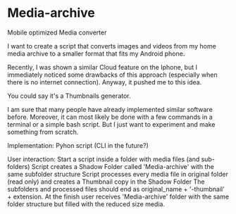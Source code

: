 # Media-archive
Mobile optimized Media converter

I want to create a script that converts images and videos from my home media archive to a smaller format that fits my Android phone. 

Recently, I was shown a similar Cloud feature on the Iphone, but I immediately noticed some drawbacks of this approach (especially when there is no internet connection). Anyway, it pushed me to this idea.

You could say it's a Thumbnails generator.

I am sure that many people have already implemented similar software before. Moreover, it can most likely be done with a few commands in a terminal or a simple bash script. But I just want to experiment and make something from scratch.


Implementation:
    Pyhon script (CLI in the future?)

User interaction:
    Start a script inside a folder with media files (and sub-folders)
    Script creates a Shadow Folder called 'Media-archive' with the same subfolder structure
    Script processes every media file in original folder (read only) and creates a Thumbnail copy in the Shadow Folder
    The subfolders and processed files should end as original_name + '-thumbnail' + extension.
    At the finish user receives 'Media-archive' folder with the same folder structure but filled with the reduced size media.
